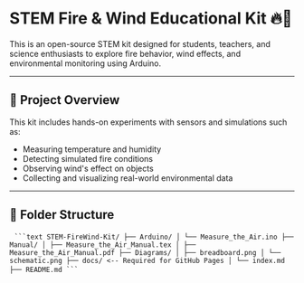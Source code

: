 # STEM Fire & Wind Educational Kit 🔥💨

This is an open-source STEM kit designed for students, teachers, and science enthusiasts to explore fire behavior, wind effects, and environmental monitoring using Arduino.

---

## 🔧 Project Overview

This kit includes hands-on experiments with sensors and simulations such as:
- Measuring temperature and humidity
- Detecting simulated fire conditions
- Observing wind's effect on objects
- Collecting and visualizing real-world environmental data

---

## 📁 Folder Structure

<pre> <code>```text STEM-FireWind-Kit/ ├── Arduino/ │ └── Measure_the_Air.ino ├── Manual/ │ ├── Measure_the_Air_Manual.tex │ ├── Measure_the_Air_Manual.pdf ├── Diagrams/ │ ├── breadboard.png │ └── schematic.png ├── docs/ &lt;-- Required for GitHub Pages │ └── index.md ├── README.md ```</code> </pre>
